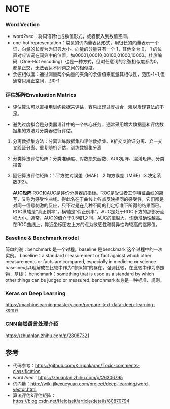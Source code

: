 # NOTE

### Word Vection

- word2vec：将词语转化成数值形式，或者嵌入到数值空间。
- one-hot representation：常见的词向量表达形式，用很长的向量表示一个词，向量的长度为为词典大小。向量的分量只有一个 1，其他全为 0， 1 的位置对应该词在词典中的位置，如00001,00010,00100,01000,10000。杜热编码（One-Hot encoding）也是一种方式，但对任意词的余弦相似度都为0，都是正交，无法表达不同词之间的相似度。
- 余弦相似度：通过测量两个向量的夹角的余弦值来度量其相似性，范围-1~1,但通常只用正空间，即0-1.

### 评估矩阵Envaluation Matrics

- 评估算法可以直接用训练数据来评估，容易出现过度拟合，难以发现算法的不足。

- 避免过度拟合是分类器设计中的一个核心任务，通常采用增大数据量和评估数据集的方法对分类器进行评估。 

1. 分离数据集方法：分离训练数据集和评估数据集、K折交叉验证分离、弃一交叉验证分离、重复随机评估，训练数据集分离
2. 分类算法评估矩阵：分类准确度、对数损失函数、AUC矩阵、混淆矩阵、分类报告
3. 回归算法评估矩阵：1.平方绝对误差（MAE） 2.均方误差（MSE） 3.决定系数(R2)。

   **AUC矩阵**
   ROC和AUC是评价分类器的指标。ROC是受试者工作特征曲线的简写，又称为感受性曲线。得此名在于曲线上各点反映相同的感受性，它们都是对同一信号刺激的反应，只不过是在几种不同的判定标准下所得的结果而已。ROC纵轴是“真正例率”，横轴是“假正例率”。AUC是处于ROC下方的那部分面积大小。通常，AUC的值介于0.5和1之间，AUC的值越大，诊断准确性越高。在ROC曲线上，靠近坐标图左上方的点为敏感性和特异性均较高的临界值。

###  Baseline & Benchmark model
简单的说：benchmark 是一个过程，baseline 是benckmark 这个过程中的一次实例。
baseline：a standard measurement or fact against which other measurements or facts are compared, especially in medicine or science. baseline可以理解成在比较中作为“参照物”的存在，强调比较，在比较中作为参照物，基线；
benchmark：something that is used as a standard by which other things can be judged or measured. benchmark本身是一种标准、规则。

### Keras on Deep Learning

https://machinelearningmastery.com/prepare-text-data-deep-learning-keras/

### CNN自然语言处理介绍

https://zhuanlan.zhihu.com/p/28087321






## 参考
- 代码参考：https://github.com/Kirupakaran/Toxic-comments-classification
- word2vec：https://zhuanlan.zhihu.com/p/26306795
- 词向量：http://wiki.jikexueyuan.com/project/deep-learning/word-vector.html
- 算法评估&评估矩阵：https://blog.csdn.net/Heloiselt/article/details/80870794